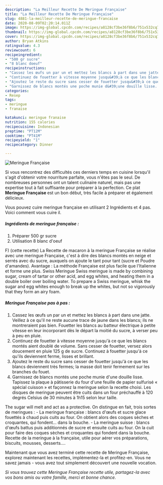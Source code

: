 ```yaml
---
description: "La Meilleur Recette De Meringue Française"
title: "La Meilleur Recette De Meringue Française"
slug: 4881-la-meilleur-recette-de-meringue-francaise
date: 2020-08-09T02:20:14.011Z
image: https://img-global.cpcdn.com/recipes/a8128cf3be36f8b6/751x532cq70/meringue-francaise-photo-principale-de-la-recette.jpg
thumbnail: https://img-global.cpcdn.com/recipes/a8128cf3be36f8b6/751x532cq70/meringue-francaise-photo-principale-de-la-recette.jpg
cover: https://img-global.cpcdn.com/recipes/a8128cf3be36f8b6/751x532cq70/meringue-francaise-photo-principale-de-la-recette.jpg
author: Bryan Atkins
ratingvalue: 4.3
reviewcount: 6
recipeingredient:
- "500 gr sucre"
- "8 blanc doeuf"
recipeinstructions:
- "Cassez les œufs un par un et mettez les blancs à part dans une jatte. Veillez à ce qu&#39;il ne reste aucune trace de jaune dans les blancs; ils ne montreraient pas bien. Fouetter les blancs au batteur électrique à petite vitesse en leur incorporant dès le départ la moitié du sucre, à verser peu à peu en pluie."
- "Continuez de fouetter à vitesse moyenne jusqu&#39;à ce que les blancs montés aient doublé de volume. Sans cesser de fouetter, versez alors doucement en pluie 125 g de sucre. Continuez à fouetter jusqu&#39;à ce qu&#39;ils deviennent ferme, lisses et brillant."
- "Ajoutez le reste du sucre sans cesser de fouetter jusqu&#39;à ce que les blancs deviennent très fermes; la masse doit tenir fermement sur les branches du fouet."
- "Garnissez de blancs montés une poche munie d&#39;une douille lisse. Tapissez la plaque à pâtisserie du four d&#39;une feuille de papier sulfurisé « spécial cuisson » et façonnez la meringue selon la recette choisi. Les disques de meringue peuvent être cuits dans un four préchauffé à 120 degrés Celsius de 30 minutes à 1h15 selon leur taille."
categories:
- Resep
tags:
- meringue
- franaise

katakunci: meringue franaise 
nutrition: 155 calories
recipecuisine: Indonesian
preptime: "PT12M"
cooktime: "PT41M"
recipeyield: "1"
recipecategory: Dinner

---
```



![Meringue Française](https://img-global.cpcdn.com/recipes/a8128cf3be36f8b6/751x532cq70/meringue-francaise-photo-principale-de-la-recette.jpg)

Si vous rencontrez des difficultés ces derniers temps en cuisine lorsqu'il s'agit d'obtenir votre nourriture parfaite, vous n'êtes pas le seul. De nombreuses personnes ont un talent culinaire naturel, mais pas une expertise tout à fait suffisante pour préparer à la perfection. Ce plat <strong> Meringue Française </strong> est un bon début, très facile à préparer et également délicieux.

<!--inarticleads1-->

Vous pouvez cuire meringue française en utilisant 2 Ingrédients et 4 pas. Voici comment vous cuire il.

##### Ingrédients de meringue française :

1. Préparer 500 gr sucre
1. Utilisation 8 blanc d&#39;oeuf


F) (cette recette) La Recette de macaron à la meringue Française se réalise avec une meringue Française, c&#39;est à dire des blancs montés en neige et serrés avec du sucre, auxquels on ajoute le tant pour tant (sucre et Poudre d&#39;amandes). Avantage : La méthode Française est plus facile que l&#39;Italienne et forme une plus. Swiss Meringue Swiss meringue is made by combining sugar, cream of tartar or other acid, and egg whites, and heating them in a double boiler over boiling water. To prepare a Swiss meringue, whisk the sugar and egg whites enough to break up the whites, but not so vigorously that they form an airy foam. 

<!--inarticleads2-->

##### Meringue Française pas à pas :

1. Cassez les œufs un par un et mettez les blancs à part dans une jatte. Veillez à ce qu&#39;il ne reste aucune trace de jaune dans les blancs; ils ne montreraient pas bien. Fouetter les blancs au batteur électrique à petite vitesse en leur incorporant dès le départ la moitié du sucre, à verser peu à peu en pluie.
1. Continuez de fouetter à vitesse moyenne jusqu&#39;à ce que les blancs montés aient doublé de volume. Sans cesser de fouetter, versez alors doucement en pluie 125 g de sucre. Continuez à fouetter jusqu&#39;à ce qu&#39;ils deviennent ferme, lisses et brillant.
1. Ajoutez le reste du sucre sans cesser de fouetter jusqu&#39;à ce que les blancs deviennent très fermes; la masse doit tenir fermement sur les branches du fouet.
1. Garnissez de blancs montés une poche munie d&#39;une douille lisse. Tapissez la plaque à pâtisserie du four d&#39;une feuille de papier sulfurisé « spécial cuisson » et façonnez la meringue selon la recette choisi. Les disques de meringue peuvent être cuits dans un four préchauffé à 120 degrés Celsius de 30 minutes à 1h15 selon leur taille.


The sugar will melt and act as a protective. On distingue en fait, trois sortes de meringues : - La meringue française : blancs d&#39;œufs et sucre glace fouettés à chaud puis cuits au four. On obtient alors des coques sèches et croquantes, qui fondent… dans la bouche. - La meringue suisse : blancs d&#39;œufs battus puis additionnés de sucre et ensuite cuits au four. On la cuit pour faire des coques sèches et croquantes qui fondent dans la bouche. Recette de la meringue à la française, utile pour aérer vos préparations, biscuits, mousses, desserts…. 

<!--inarticleads1-->

<p>
Maintenant que vous avez terminé cette recette de Meringue Française, explorez maintenant les recettes, implémentez-la et profitez-en. Vous ne savez jamais - vous avez tout simplement découvert une nouvelle vocation.
</p>

<p>
<i>Si vous trouvez cette Meringue Française recette utile, partagez-la avec vos bons amis ou votre famille, merci et bonne chance.</i>
</p>
